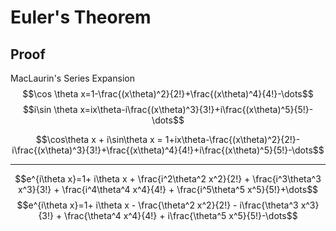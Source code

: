 # Euler's Theorem
## Proof
MacLaurin's Series Expansion
$$\cos \theta x=1-\frac{(x\theta)^2}{2!}+\frac{(x\theta)^4}{4!}-\dots$$
$$i\sin \theta x=ix\theta-i\frac{(x\theta)^3}{3!}+i\frac{(x\theta)^5}{5!}-\dots$$

$$\cos\theta x + i\sin\theta x = 1+ix\theta-\frac{(x\theta)^2}{2!}-i\frac{(x\theta)^3}{3!}+\frac{(x\theta)^4}{4!}+i\frac{(x\theta)^5}{5!}-\dots$$
___
$$e^{i\theta x}=1+ i\theta x + \frac{i^2\theta^2 x^2}{2!} + \frac{i^3\theta^3 x^3}{3!} + \frac{i^4\theta^4 x^4}{4!} + \frac{i^5\theta^5 x^5}{5!}+\dots$$
$$e^{i\theta x}=1+ i\theta x - \frac{\theta^2 x^2}{2!} - i\frac{\theta^3 x^3}{3!} + \frac{\theta^4 x^4}{4!} + i\frac{\theta^5 x^5}{5!}-\dots$$


